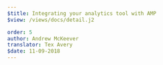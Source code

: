 ```yaml
---
$title: Integrating your analytics tool with AMP
$view: /views/docs/detail.j2

order: 5
author: Andrew McKeever
translator: Tex Avery
$date: 11-09-2018
---
```

